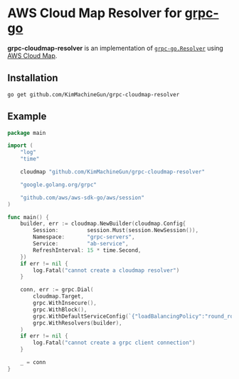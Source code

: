 # AWS Cloud Map Resolver for [grpc-go](https://github.com/grpc/grpc-go)

**grpc-cloudmap-resolver** is an implementation
of [`grpc-go.Resolver`](https://pkg.go.dev/google.golang.org/grpc/resolver#Resolver)
using [AWS Cloud Map](https://aws.amazon.com/cloud-map/).

## Installation

```shell
go get github.com/KimMachineGun/grpc-cloudmap-resolver

```

## Example

```go
package main

import (
	"log"
	"time"

	cloudmap "github.com/KimMachineGun/grpc-cloudmap-resolver"

	"google.golang.org/grpc"

	"github.com/aws/aws-sdk-go/aws/session"
)

func main() {
	builder, err := cloudmap.NewBuilder(cloudmap.Config{
		Session:         session.Must(session.NewSession()),
		Namespace:       "grpc-servers",
		Service:         "ab-service",
		RefreshInterval: 15 * time.Second,
	})
	if err != nil {
		log.Fatal("cannot create a cloudmap resolver")
	}

	conn, err := grpc.Dial(
		cloudmap.Target,
		grpc.WithInsecure(),
		grpc.WithBlock(),
		grpc.WithDefaultServiceConfig(`{"loadBalancingPolicy":"round_robin"}`),
		grpc.WithResolvers(builder),
	)
	if err != nil {
		log.Fatal("cannot create a grpc client connection")
	}

	_ = conn
}
```
